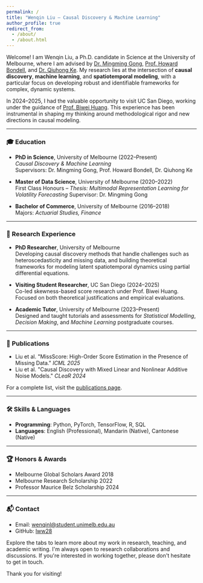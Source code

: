 ```yaml
---
permalink: /
title: "Wenqin Liu – Causal Discovery & Machine Learning"
author_profile: true
redirect_from:
  - /about/
  - /about.html
---
```



Welcome! I am Wenqin Liu, a Ph.D. candidate in Science at the University of Melbourne, where I am advised by [Dr. Mingming Gong](https://mingming-gong.github.io/), [Prof. Howard Bondell](https://findanexpert.unimelb.edu.au/profile/600991-howard-bondell), and [Dr. Qiuhong Ke](https://research.monash.edu/en/persons/qiuhong-ke). My research lies at the intersection of **causal discovery**, **machine learning**, and **spatiotemporal modeling**, with a particular focus on developing robust and identifiable frameworks for complex, dynamic systems.

In 2024–2025, I had the valuable opportunity to visit UC San Diego, working under the guidance of [Prof. Biwei Huang](https://biweihuang.com). This experience has been instrumental in shaping my thinking around methodological rigor and new directions in causal modeling.

---

### 🎓 Education
- **PhD in Science**, University of Melbourne (2022–Present)  
  *Causal Discovery & Machine Learning*  
  Supervisors: Dr. Mingming Gong, Prof. Howard Bondell, Dr. Qiuhong Ke

- **Master of Data Science**, University of Melbourne (2020–2022)  
  First Class Honours – *Thesis: Multimodal Representation Learning for Volatility Forecasting*
  Supervisor: Dr. Mingming Gong
  
- **Bachelor of Commerce**, University of Melbourne (2016–2018)  
  Majors: *Actuarial Studies, Finance*

---

### 🧪 Research Experience
- **PhD Researcher**, University of Melbourne  
  Developing causal discovery methods that handle challenges such as heteroscedasticity and missing data, and building theoretical frameworks for modeling latent spatiotemporal dynamics using partial differential equations.

- **Visiting Student Researcher**, UC San Diego (2024–2025)  
  Co-led skewness-based score research under Prof. Biwei Huang. Focused on both theoretical justifications and empirical evaluations.

- **Academic Tutor**, University of Melbourne (2023–Present)  
  Designed and taught tutorials and assessments for *Statistical Modelling*, *Decision Making*, and *Machine Learning* postgraduate courses.

---

### 📄 Publications
- Liu et al. "MissScore: High-Order Score Estimation in the Presence of Missing Data." *ICML 2025*
- Liu et al. "Causal Discovery with Mixed Linear and Nonlinear Additive Noise Models." *CLeaR 2024*

For a complete list, visit the [publications page](/publications).

---

### 🛠 Skills & Languages
- **Programming**: Python, PyTorch, TensorFlow, R, SQL
- **Languages**: English (Professional), Mandarin (Native), Cantonese (Native)

---

### 🏆 Honors & Awards
- Melbourne Global Scholars Award 2018
- Melbourne Research Scholarship 2022
- Professor Maurice Belz Scholarship 2024

---

### 📬 Contact
- Email: [wenqinl@student.unimelb.edu.au](mailto:wenqinl@student.unimelb.edu.au)
- GitHub: [lww28](https://github.com/lww28)

Explore the tabs to learn more about my work in research, teaching, and academic writing. I'm always open to research collaborations and discussions. If you're interested in working together, please don't hesitate to get in touch.

Thank you for visiting!


